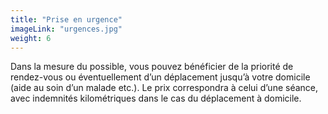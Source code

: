 ```yaml
---
title: "Prise en urgence"
imageLink: "urgences.jpg"
weight: 6
---
```


Dans la mesure du possible, vous pouvez bénéficier de la priorité de rendez-vous ou éventuellement d’un déplacement jusqu’à votre domicile (aide au soin d’un malade etc.). Le prix correspondra à celui d’une séance, avec indemnités kilométriques dans le cas du déplacement à domicile.
